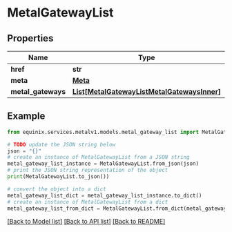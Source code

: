 # MetalGatewayList


## Properties

Name | Type | Description | Notes
------------ | ------------- | ------------- | -------------
**href** | **str** |  | [optional] 
**meta** | [**Meta**](Meta.md) |  | [optional] 
**metal_gateways** | [**List[MetalGatewayListMetalGatewaysInner]**](MetalGatewayListMetalGatewaysInner.md) |  | [optional] 

## Example

```python
from equinix.services.metalv1.models.metal_gateway_list import MetalGatewayList

# TODO update the JSON string below
json = "{}"
# create an instance of MetalGatewayList from a JSON string
metal_gateway_list_instance = MetalGatewayList.from_json(json)
# print the JSON string representation of the object
print(MetalGatewayList.to_json())

# convert the object into a dict
metal_gateway_list_dict = metal_gateway_list_instance.to_dict()
# create an instance of MetalGatewayList from a dict
metal_gateway_list_from_dict = MetalGatewayList.from_dict(metal_gateway_list_dict)
```
[[Back to Model list]](../README.md#documentation-for-models) [[Back to API list]](../README.md#documentation-for-api-endpoints) [[Back to README]](../README.md)


